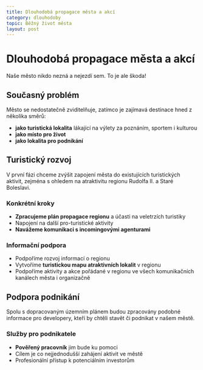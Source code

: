 ```yaml
---
title: Dlouhodobá propagace města a akcí
category: dlouhodoby
topic: Běžný život města
layout: post
---
```


# Dlouhodobá propagace města a akcí

Naše město nikdo nezná a nejezdí sem. To je ale škoda!

## Současný problém

Město se nedostatečně zviditelňuje, zatímco je zajímavá destinace hned z několika směrů:

- **jako turistická lokalita** lákající na výlety za poznáním, sportem i kulturou
- **jako místo pro život**
- **jako lokalita pro podnikání**

## Turistický rozvoj

V první fázi chceme zvýšit zapojení města do existujících turistických aktivit, zejména s ohledem na atraktivitu regionu Rudolfa II. a Staré Boleslavi.

### Konkrétní kroky
- **Zpracujeme plán propagace regionu** a účasti na veletrzích turistiky
- Napojení na další pro-turistické aktivity
- **Navážeme komunikaci s incomingovými agenturami**

### Informační podpora
- Podpoříme rozvoj informací o regionu
- Vytvoříme **turistickou mapu atraktivních lokalit** v regionu
- Podpoříme aktivity a akce pořádané v regionu ve všech komunikačních kanálech města i organizačně

## Podpora podnikání

Spolu s dopracovaným územním plánem budou zpracovány podobné informace pro developery, kteří by chtěli stavět či podnikat v našem městě.

### Služby pro podnikatele
- **Pověřený pracovník** jim bude ku pomoci
- Cílem je co nejjednodušší zahájení aktivit ve městě
- Profesionální přístup k potenciálním investorům